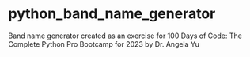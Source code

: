 # python_band_name_generator
Band name generator created as an exercise for 100 Days of Code: The Complete Python Pro Bootcamp for 2023 by Dr. Angela Yu
